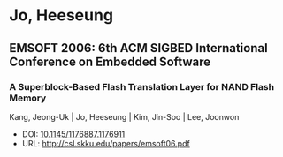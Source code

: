 # Jo, Heeseung

## EMSOFT 2006: 6th ACM SIGBED International Conference on Embedded Software

### A Superblock-Based Flash Translation Layer for NAND Flash Memory
Kang, Jeong-Uk | Jo, Heeseung | Kim, Jin-Soo | Lee, Joonwon
* DOI: [10.1145/1176887.1176911](https://doi.org/10.1145/1176887.1176911)
* URL: <http://csl.skku.edu/papers/emsoft06.pdf>

